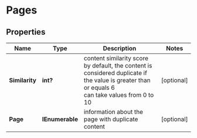 # Pages


## Properties

| Name | Type | Description | Notes |
|------------ | ------------- | ------------- | -------------|
**Similarity** | **int?** | content similarity score<br>by default, the content is considered duplicate if the value is greater than or equals 6<br>can take values from 0 to 10 |[optional]|
**Page** | **IEnumerable<BaseOnPageResourceItemInfo>** | information about the page with duplicate content |[optional]|